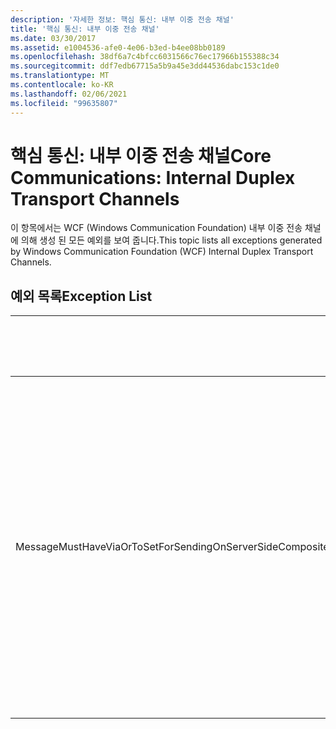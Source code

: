 ```yaml
---
description: '자세한 정보: 핵심 통신: 내부 이중 전송 채널'
title: '핵심 통신: 내부 이중 전송 채널'
ms.date: 03/30/2017
ms.assetid: e1004536-afe0-4e06-b3ed-b4ee08bb0189
ms.openlocfilehash: 38df6a7c4bfcc6031566c76ec17966b155388c34
ms.sourcegitcommit: ddf7edb67715a5b9a45e3dd44536dabc153c1de0
ms.translationtype: MT
ms.contentlocale: ko-KR
ms.lasthandoff: 02/06/2021
ms.locfileid: "99635807"
---
```

# <a name="core-communications-internal-duplex-transport-channels"></a><span data-ttu-id="25982-103">핵심 통신: 내부 이중 전송 채널</span><span class="sxs-lookup"><span data-stu-id="25982-103">Core Communications: Internal Duplex Transport Channels</span></span>

<span data-ttu-id="25982-104">이 항목에서는 WCF (Windows Communication Foundation) 내부 이중 전송 채널에 의해 생성 된 모든 예외를 보여 줍니다.</span><span class="sxs-lookup"><span data-stu-id="25982-104">This topic lists all exceptions generated by Windows Communication Foundation (WCF) Internal Duplex Transport Channels.</span></span>  
  
## <a name="exception-list"></a><span data-ttu-id="25982-105">예외 목록</span><span class="sxs-lookup"><span data-stu-id="25982-105">Exception List</span></span>  
  
|<span data-ttu-id="25982-106">리소스 코드</span><span class="sxs-lookup"><span data-stu-id="25982-106">Resource Code</span></span>|<span data-ttu-id="25982-107">리소스 문자열</span><span class="sxs-lookup"><span data-stu-id="25982-107">Resource String</span></span>|  
|-------------------|---------------------|  
|<span data-ttu-id="25982-108">MessageMustHaveViaOrToSetForSendingOnServerSideCompositeDuplexChannels</span><span class="sxs-lookup"><span data-stu-id="25982-108">MessageMustHaveViaOrToSetForSendingOnServerSideCompositeDuplexChannels</span></span>|<span data-ttu-id="25982-109">서버 복합 이중 채널에서 메시지를 보내려면 메시지의 'Via' 속성이나 'To' 헤더가 설정되어 있어야 합니다.</span><span class="sxs-lookup"><span data-stu-id="25982-109">To send a message on server composite duplex channels, the message must have either the 'Via' property or the 'To' header set.</span></span>|
